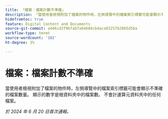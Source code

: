 ```yaml
---
title: 「檔案：檔案計數不準確」
description: 「當使用者檢視附加了檔案的物件時，左側導覽中的檔案索引標籤可能會顯示不準確的檔案數量。 顯示的數字是根資料夾中的檔案數。 子資料夾中的任何檔案都不會計算在內。」
hidefromtoc: true
feature: Digital Content and Documents
source-git-commit: ad46cd2f9bfab7a64684cb4aca03257b2065d56a
workflow-type: tm+mt
source-wordcount: '102'
ht-degree: 3%

---
```



# 檔案：檔案計數不準確

當使用者檢視附加了檔案的物件時，左側導覽中的檔案索引標籤可能會顯示不準確的檔案數量。 顯示的數字是根資料夾中的檔案數。 不會計運算元資料夾中的任何檔案。

_於 2024 年 6 月 20 日首次通報。_
